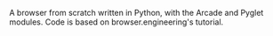 A browser from scratch written in Python, with the Arcade and Pyglet modules.
Code is based on browser.engineering's tutorial.